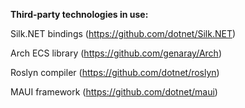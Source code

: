 **Third-party technologies in use:**

Silk.NET bindings  (https://github.com/dotnet/Silk.NET)

Arch ECS library (https://github.com/genaray/Arch)

Roslyn compiler (https://github.com/dotnet/roslyn)

MAUI framework (https://github.com/dotnet/maui)
